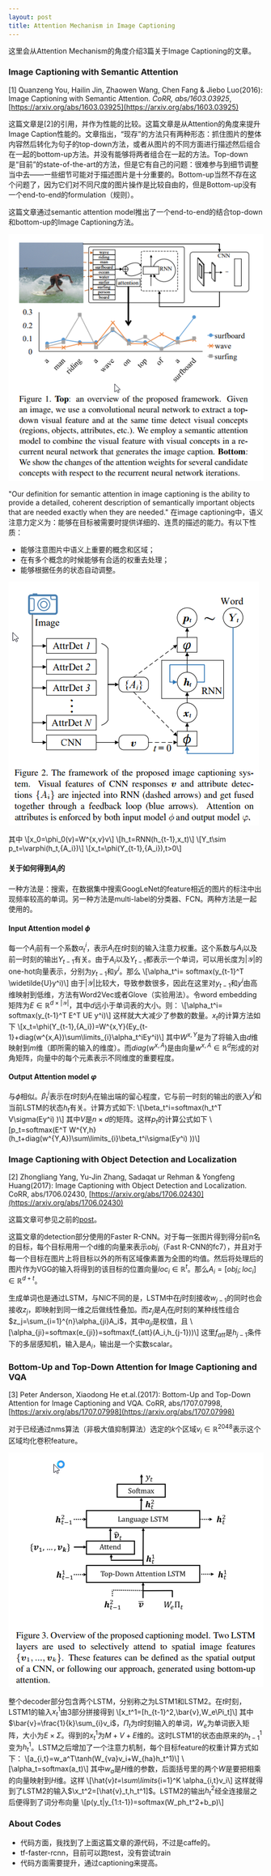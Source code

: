 ```yaml
---
layout: post
title: Attention Mechanism in Image Captioning
---
```


这里会从Attention Mechanism的角度介绍3篇关于Image Captioning的文章。

### Image Captioning with Semantic Attention

[1] Quanzeng You, Hailin Jin, Zhaowen Wang, Chen Fang & Jiebo Luo(2016): Image Captioning with Semantic Attention. *CoRR, abs/1603.03925*, [https://arxiv.org/abs/1603.03925](https://arxiv.org/abs/1603.03925)

这篇文章是[2]的引用，并作为性能的比较。这篇文章是从Attention的角度来提升Image Caption性能的。文章指出，“现存”的方法只有两种形态：抓住图片的整体内容然后转化为句子的top-down方法，或者从图片的不同方面进行描述然后组合在一起的bottom-up方法。并没有能够将两者组合在一起的方法。Top-down是“目前”的state-of-the-art的方法，但是它有自己的问题：很难参与到细节调整当中去——一些细节可能对于描述图片是十分重要的。Bottom-up当然不存在这个问题了，因为它们对不同尺度的图片操作是比较自由的，但是Bottom-up没有一个end-to-end的formulation（规则）。

这篇文章通过semantic attention model推出了一个end-to-end的结合top-down和bottom-up的Image Captioning方法。

![](/images/2017-08-22-1.png)

"Our definition for semantic attention in image captioning is the ability to provide a detailed, coherent description of semantically important objects that are needed exactly when they are needed." 在image captioning中，语义注意力定义为：能够在目标被需要时提供详细的、连贯的描述的能力。有以下性质：
* 能够注意图片中语义上重要的概念和区域；
* 在有多个概念的时候能够有合适的权重去处理；
* 能够根据任务的状态自动调整。

![](/images/2017-08-22-2.png)

其中
\\[x_0=\phi_0(v)=W^{x,v}v\\]
\\[h_t=RNN(h_{t-1},x_t)\\]
\\[Y_t\sim p_t=\varphi(h_t,{A_i})\\]
\\[x_t=\phi(Y_{t-1},{A_i}),t>0\\]

#### 关于如何得到${A_i}$的

一种方法是：搜索，在数据集中搜索GoogLeNet的feature相近的图片的标注中出现频率较高的单词。另一种方法是multi-label的分类器、FCN。两种方法是一起使用的。

#### Input Attention model $\phi$

每一个$A_i$前有一个系数$\alpha_t^i$，表示$A_i$在$t$时刻的输入注意力权重。这个系数与$A_i$以及前一时刻的输出$Y_{t-1}$有关。由于$A_i$以及$Y_{t-1}$都表示一个单词，可以用长度为$|\mathcal{Y}|$的one-hot向量表示，分别为$y_{t-1}$和$y^i$。那么
\\[\alpha_t^i= softmax(y_{t-1}^T \widetilde{U}y^i)\\]
由于$|\mathcal{Y}|$比较大，导致参数很多，因此在这里对$y_{t-1}$和$y^i$由高维映射到低维，方法有Word2Vec或者Glove（实验用法）。令word embedding矩阵为$E\in\mathbb{R}^{d\times|\mathcal{Y}|}$，其中$d$远小于单词表的大小。则：
\\[\alpha_t^i= softmax(y_{t-1}^T E^T UE y^i)\\]
这样就大大减少了参数的数量。$x_t$的计算方法如下
\\[x_t=\phi(Y_{t-1},{A_i})=W^{x,Y}(Ey_{t-1}+diag(w^{x,A})\sum\limits_{i}\alpha_t^iEy^i)\\]
其中$W^{x,Y}$是为了将输入由$d$维映射到$m$维（即所需的输入的维度）。而$diag(w^{x,A})$是由向量$w^{x,A}\in\mathbb{R}^d$形成的对角矩阵，向量中的每个元素表示不同维度的重要程度。

#### Output Attention model $\varphi$

与$\phi$相似。$\beta_t^i$表示在$t$时刻$A_i$在输出端的留心程度，它与前一时刻的输出的嵌入$y^i$和当前LSTM的状态$h_t$有关。计算方式如下:
\\[\beta_t^i=softmax(h_t^T V\sigma(Ey^i) )\\]
其中$V$是$n\times d$的矩阵。这样$p_t$的计算公式如下
\\[p_t=softmax(E^T W^{Y,h}(h_t+diag(w^{Y,A})\sum\limits_{i}\beta_t^i\sigma(Ey^i) ))\\]

### Image Captioning with Object Detection and Localization

[2] Zhongliang Yang, Yu-Jin Zhang, Sadaqat ur Rehman & Yongfeng Huang(2017): Image Captioning with Object Detection and Localization. CoRR, abs/1706.02430, [https://arxiv.org/abs/1706.02430](https://arxiv.org/abs/1706.02430)

这篇文章可参见之前的[post](/2017/06/21/Reading-Notes/)。

这篇文章的detection部分使用的Faster R-CNN。对于每一张图片得到得分前n名的目标，每个目标用用一个d维的向量来表示$obj_i$（Fast R-CNN的fc7），并且对于每一个目标在图片上将目标以外的所有区域像素置为全图的均值。然后将处理后的图片作为VGG的输入将得到的该目标的位置向量$loc_i\in\mathbb{R}^t$。那么$A_i=[obj_i;loc_i]\in\mathbb{R}^{d+t}$。

生成单词也是通过LSTM，与NIC不同的是，LSTM中在$j$时刻接收$w_{j-1}$的同时也会接收$z_j$，即映射到同一维之后做线性叠加。而$z_j$是$A_i$在$j$时刻的某种线性组合$z_j=\sum_{i=1}^{n}\alpha_{ji}A_i$，其中$\alpha_{ji}$是权值，且
\\[\alpha_{ji}=softmax(e_{ji})=softmax(f_{att}(A_i,h_{j-1}))\\]
这里$f_{att}$是$h_{j-1}$条件下的多层感知机，输入是$A_i$，输出是一个实数scalar。

### Bottom-Up and Top-Down Attention for Image Captioning and VQA

[3] Peter Anderson, Xiaodong He et.al.(2017): Bottom-Up and Top-Down Attention for Image Captioning and VQA. CoRR, abs/1707.07998, [https://arxiv.org/abs/1707.07998](https://arxiv.org/abs/1707.07998)

对于已经通过nms算法（非极大值抑制算法）选定的$k$个区域$v_i\in\mathbb{R}^{2048}$表示这个区域均化卷积feature。

![](/images/2017-08-22-3.png)

整个decoder部分包含两个LSTM，分别称之为LSTM1和LSTM2。在$t$时刻，LSTM1的输入$x_t^1$由3部分拼接得到
\\[x_t^1=[h_{t-1}^2,\bar{v},W_e\Pi_t]\\]
其中$\bar{v}=\frac{1}{k}\sum_{i}v_i$，$\Pi_t$为$t$时刻输入的单词，$W_e$为单词嵌入矩阵，大小为$E\times\Sigma$。得到的$x_t^1$为$M+V+E$维的。这时LSTM1的状态由原来的$h_{t-1}^1$变为$h_{t}^1$。LSTM之后增加了一个注意力机制，每个目标feature的权重计算方式如下：
\\[a_{i,t}=w_a^T\tanh(W_{va}v_i+W_{ha}h_t^1)\\]
\\[\alpha_t=softmax(a_t)\\]
其中$w_a$是$H$维的参数，后面括号里的两个$W$是要把相乘的向量映射到$H$维。这样
\\[\hat{v}_t=\sum\limits_{i=1}^K \alpha_{i,t}v_i\\]
这样就得到了LSTM2的输入$\x_t^2=[\hat{v}_t,h_t^1]$。LSTM2的输出$h_t^2$经全连接层之后便得到了词分布向量
\\[p(y_t|y_{1:t-1})=softmax(W_ph_t^2+b_p)\\]

### About Codes

* 代码方面，我找到了上面这篇文章的源代码，不过是caffe的。
* tf-faster-rcnn，目前可以跑test，没有尝试train
* 代码方面需要提升，通过captioning来提高。